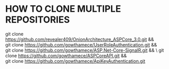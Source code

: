 # HOW TO CLONE MULTIPLE REPOSITORIES 
git clone https://github.com/revealer409/OnionArchitecture_ASPCore_3.0.git && \
git clone https://github.com/gowthamece/UserRoleAuthentication.git && \
git clone https://github.com/gowthamece/ASP.Net-Core-SignalR.git && \ 
git clone https://github.com/gowthamece/ASPCoreAPI.git && \
git clone https://github.com/gowthamece/ApiKeyAuthentication.git
